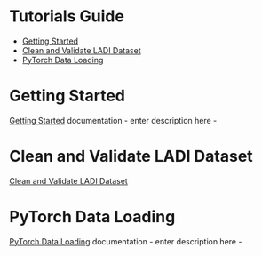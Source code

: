 # Tutorials Guide
- [Getting Started](#getting_started)
- [Clean and Validate LADI Dataset](#clean_and_validate_ladi_dataset)
- [PyTorch Data Loading](#pytorch_data_loading)
 
# Getting Started
[Getting Started](https://github.com/NaeRong/DS440_Capstone/blob/master/Tutorials/Getting%20Started.md) documentation - enter description here -

# Clean and Validate LADI Dataset
[Clean and Validate LADI Dataset](https://github.com/NaeRong/DS440_Capstone/blob/master/Tutorials/Clean_and_Validate_LADI_Dataset.md)

# PyTorch Data Loading
[PyTorch Data Loading](https://github.com/NaeRong/DS440_Capstone/blob/master/Tutorials/Pytorch_Data_Load.md) documentation - enter description here -
